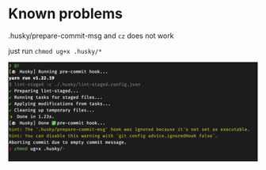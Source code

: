 # Known problems

.husky/prepare-commit-msg and `cz` does not work

just run `chmod ug+x .husky/*`

![cz-problem.png](cz-problem.png)

